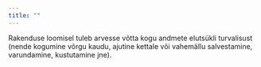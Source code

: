 ```yaml
---
title: ""
---
```

Rakenduse loomisel tuleb arvesse võtta kogu andmete elutsükli turvalisust (nende
kogumine võrgu kaudu, ajutine kettale või vahemällu salvestamine, varundamine,
kustutamine jne).
